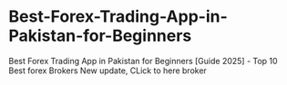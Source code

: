 # Best-Forex-Trading-App-in-Pakistan-for-Beginners
Best Forex Trading App in Pakistan for Beginners [Guide 2025] - Top 10 Best forex Brokers New update, CLick to here broker
